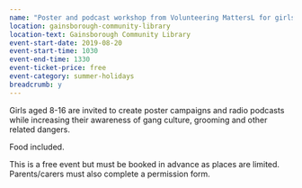 ```yaml
---
name: "Poster and podcast workshop from Volunteering MattersL for girls aged 8-16"
location: gainsborough-community-library
location-text: Gainsborough Community Library
event-start-date: 2019-08-20
event-start-time: 1030
event-end-time: 1330
event-ticket-price: free
event-category: summer-holidays
breadcrumb: y
---
```


Girls aged 8-16 are invited to create poster campaigns and radio podcasts while increasing their awareness of gang culture, grooming and other related dangers.

Food included.

This is a free event but must be booked in advance as places are limited. Parents/carers must also complete a permission form.
